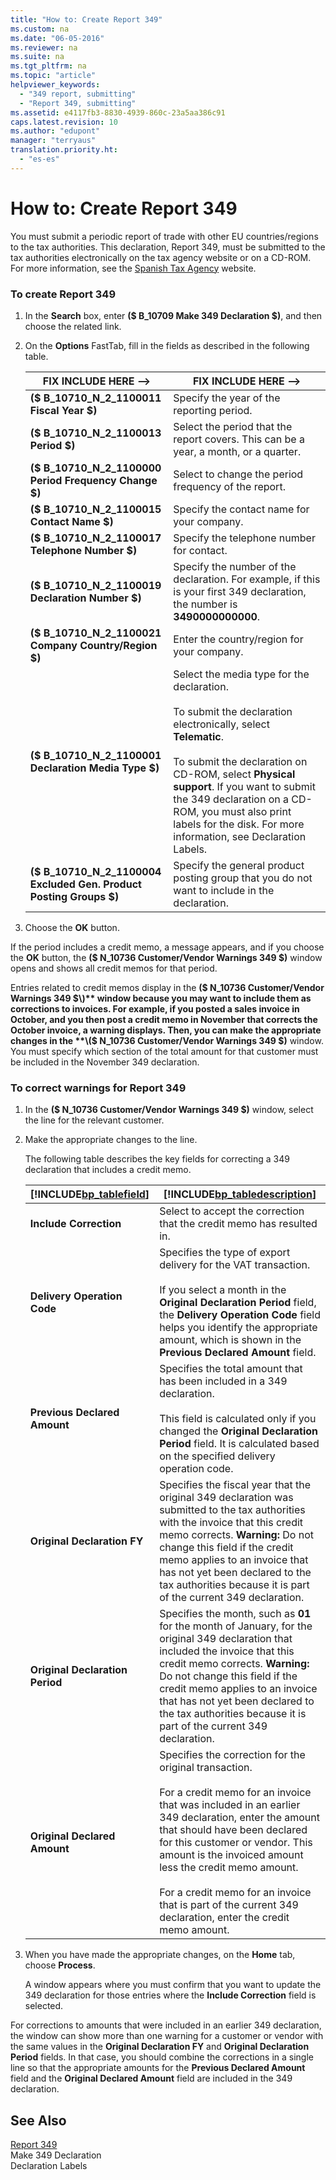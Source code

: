 ```yaml
---
title: "How to: Create Report 349"
ms.custom: na
ms.date: "06-05-2016"
ms.reviewer: na
ms.suite: na
ms.tgt_pltfrm: na
ms.topic: "article"
helpviewer_keywords: 
  - "349 report, submitting"
  - "Report 349, submitting"
ms.assetid: e4117fb3-8830-4939-860c-23a5aa386c91
caps.latest.revision: 10
ms.author: "edupont"
manager: "terryaus"
translation.priority.ht: 
  - "es-es"
---
```

# How to: Create Report 349
You must submit a periodic report of trade with other EU countries\/regions to the tax authorities. This declaration, Report 349, must be submitted to the tax authorities electronically on the tax agency website or on a CD\-ROM. For more information, see the [Spanish Tax Agency](http://go.microsoft.com/fwlink/?LinkId=238181) website.  
  
### To create Report 349  
  
1.  In the **Search** box, enter **\($ B\_10709 Make 349 Declaration $\)**, and then choose the related link.  
  
2.  On the **Options** FastTab, fill in the fields as described in the following table.  
  
    |FIX INCLUDE HERE<!--FIX INCLUDE HERE<!--[!INCLUDE[bp_tablefield](../../ApplicationDesign/includes/bp_tablefield_md.md)] --> -->|FIX INCLUDE HERE<!--FIX INCLUDE HERE<!--[!INCLUDE[bp_tabledescription](../../ApplicationDesign/includes/bp_tabledescription_md.md)] --> -->|  
    |---------------------------------|---------------------------------------|  
    |**\($ B\_10710\_N\_2\_1100011 Fiscal Year $\)**|Specify the year of the reporting period.|  
    |**\($ B\_10710\_N\_2\_1100013 Period $\)**|Select the period that the report covers. This can be a year, a month, or a quarter.|  
    |**\($ B\_10710\_N\_2\_1100000 Period Frequency Change $\)**|Select to change the period frequency of the report.|  
    |**\($ B\_10710\_N\_2\_1100015 Contact Name $\)**|Specify the contact name for your company.|  
    |**\($ B\_10710\_N\_2\_1100017 Telephone Number $\)**|Specify the telephone number for contact.|  
    |**\($ B\_10710\_N\_2\_1100019 Declaration Number $\)**|Specify the number of the declaration. For example, if this is your first 349 declaration, the number is **3490000000000**.|  
    |**\($ B\_10710\_N\_2\_1100021 Company Country\/Region $\)**|Enter the country\/region for your company.|  
    |**\($ B\_10710\_N\_2\_1100001 Declaration Media Type $\)**|Select the media type for the declaration.<br /><br /> To submit the declaration electronically, select **Telematic**.<br /><br /> To submit the declaration on CD\-ROM, select **Physical support**. If you want to submit the 349 declaration on a CD\-ROM, you must also print labels for the disk. For more information, see Declaration Labels.|  
    |**\($ B\_10710\_N\_2\_1100004 Excluded Gen. Product Posting Groups $\)**|Specify the general product posting group that you do not want to include in the declaration.|  
  
3.  Choose the **OK** button.  
  
 If the period includes a credit memo, a message appears, and if you choose the **OK** button, the **\($ N\_10736 Customer\/Vendor Warnings 349 $\)** window opens and shows all credit memos for that period.  
  
 Entries related to credit memos display in the **\($ N\_10736 Customer\/Vendor Warnings 349 $\)** window because you may want to include them as corrections to invoices. For example, if you posted a sales invoice in October, and you then post a credit memo in November that corrects the October invoice, a warning displays. Then, you can make the appropriate changes in the **\($ N\_10736 Customer\/Vendor Warnings 349 $\)** window. You must specify which section of the total amount for that customer must be included in the November 349 declaration.  
  
### To correct warnings for Report 349  
  
1.  In the **\($ N\_10736 Customer\/Vendor Warnings 349 $\)** window, select the line for the relevant customer.  
  
2.  Make the appropriate changes to the line.  
  
     The following table describes the key fields for correcting a 349 declaration that includes a credit memo.  
  
    |[!INCLUDE[bp_tablefield](../../ApplicationDesign/includes/bp_tablefield_md.md)]|[!INCLUDE[bp_tabledescription](../../ApplicationDesign/includes/bp_tabledescription_md.md)]|  
    |---------------------------------|---------------------------------------|  
    |**Include Correction**|Select to accept the correction that the credit memo has resulted in.|  
    |**Delivery Operation Code**|Specifies the type of export delivery for the VAT transaction.<br /><br /> If you select a month in the **Original Declaration Period** field, the **Delivery Operation Code** field helps you identify the appropriate amount, which is shown in the **Previous Declared Amount** field.|  
    |**Previous Declared Amount**|Specifies the total amount that has been included in a 349 declaration.<br /><br /> This field is calculated only if you changed the **Original Declaration Period** field. It is calculated based on the specified delivery operation code.|  
    |**Original Declaration FY**|Specifies the fiscal year that the original 349 declaration was submitted to the tax authorities with the invoice that this credit memo corrects. **Warning:**  Do not change this field if the credit memo applies to an invoice that has not yet been declared to the tax authorities because it is part of the current 349 declaration.|  
    |**Original Declaration Period**|Specifies the month, such as **01** for the month of January, for the original 349 declaration that included the invoice that this credit memo corrects. **Warning:**  Do not change this field if the credit memo applies to an invoice that has not yet been declared to the tax authorities because it is part of the current 349 declaration.|  
    |**Original Declared Amount**|Specifies the correction for the original transaction.<br /><br /> For a credit memo for an invoice that was included in an earlier 349 declaration, enter the amount that should have been declared for this customer or vendor. This amount is the invoiced amount less the credit memo amount.<br /><br /> For a credit memo for an invoice that is part of the current 349 declaration, enter the credit memo amount.|  
  
3.  When you have made the appropriate changes, on the **Home** tab, choose **Process**.  
  
     A window appears where you must confirm that you want to update the 349 declaration for those entries where the **Include Correction** field is selected.  
  
 For corrections to amounts that were included in an earlier 349 declaration, the window can show more than one warning for a customer or vendor with the same values in the **Original Declaration FY** and **Original Declaration Period** fields. In that case, you should combine the corrections in a single line so that the appropriate amounts for the **Previous Declared Amount** field and the **Original Declared Amount** field are included in the 349 declaration.  
  
## See Also  
 [Report 349](../../LocalFunctionalityForMicrosoftDynamicsNav2016/Spain/report-349.md)   
 Make 349 Declaration   
 Declaration Labels